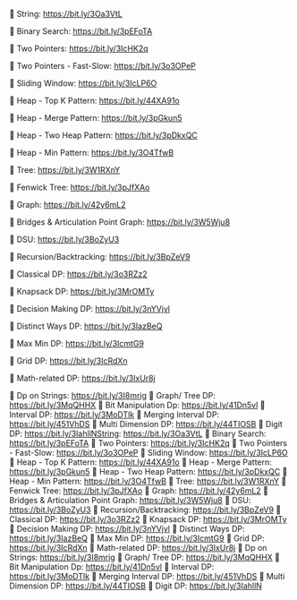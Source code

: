 📍 String: https://bit.ly/3Oa3VtL

📍 Binary Search: https://bit.ly/3pEFoTA

📍 Two Pointers: https://bit.ly/3IcHK2q

📍 Two Pointers - Fast-Slow: https://bit.ly/3o3OPeP

📍 Sliding Window: https://bit.ly/3IcLP6O

📍 Heap - Top K Pattern: https://bit.ly/44XA91o

📍 Heap - Merge Pattern: https://bit.ly/3pGkun5

📍 Heap - Two Heap Pattern: https://bit.ly/3pDkxQC

📍 Heap - Min Pattern: https://bit.ly/3O4TfwB

📍 Tree: https://bit.ly/3W1RXnY

📍 Fenwick Tree: https://bit.ly/3pJfXAo

📍 Graph: https://bit.ly/42y6mL2

📍 Bridges & Articulation Point Graph: https://bit.ly/3W5Wju8

📍 DSU: https://bit.ly/3BoZyU3

📍 Recursion/Backtracking: https://bit.ly/3BpZeV9

📍 Classical DP: https://bit.ly/3o3RZz2

📍 Knapsack DP: https://bit.ly/3MrOMTy

📍 Decision Making DP: https://bit.ly/3nYVjvl

📍 Distinct Ways DP: https://bit.ly/3IazBeQ

📍 Max Min DP: https://bit.ly/3IcmtG9

📍 Grid DP: https://bit.ly/3IcRdXn

📍 Math-related DP: https://bit.ly/3IxUr8j

📍 Dp on Strings: https://bit.ly/3I8mrig
📍 Graph/ Tree DP: https://bit.ly/3MqQHHX
📍 Bit Manipulation Dp: https://bit.ly/41Dn5vl
📍 Interval DP: https://bit.ly/3MoDTlk
📍 Merging Interval DP: https://bit.ly/451VhDS
📍 Multi Dimension DP: https://bit.ly/44TIOSB
📍 Digit DP: https://bit.ly/3IahllNString: https://bit.ly/3Oa3VtL
📍 Binary Search: https://bit.ly/3pEFoTA
📍 Two Pointers: https://bit.ly/3IcHK2q
📍 Two Pointers - Fast-Slow: https://bit.ly/3o3OPeP
📍 Sliding Window: https://bit.ly/3IcLP6O
📍 Heap - Top K Pattern: https://bit.ly/44XA91o
📍 Heap - Merge Pattern: https://bit.ly/3pGkun5
📍 Heap - Two Heap Pattern: https://bit.ly/3pDkxQC
📍 Heap - Min Pattern: https://bit.ly/3O4TfwB
📍 Tree: https://bit.ly/3W1RXnY
📍 Fenwick Tree: https://bit.ly/3pJfXAo
📍 Graph: https://bit.ly/42y6mL2
📍 Bridges & Articulation Point Graph: https://bit.ly/3W5Wju8
📍 DSU: https://bit.ly/3BoZyU3
📍 Recursion/Backtracking: https://bit.ly/3BpZeV9
📍 Classical DP: https://bit.ly/3o3RZz2
📍 Knapsack DP: https://bit.ly/3MrOMTy
📍 Decision Making DP: https://bit.ly/3nYVjvl
📍 Distinct Ways DP: https://bit.ly/3IazBeQ
📍 Max Min DP: https://bit.ly/3IcmtG9
📍 Grid DP: https://bit.ly/3IcRdXn
📍 Math-related DP: https://bit.ly/3IxUr8j
📍 Dp on Strings: https://bit.ly/3I8mrig
📍 Graph/ Tree DP: https://bit.ly/3MqQHHX
📍 Bit Manipulation Dp: https://bit.ly/41Dn5vl
📍 Interval DP: https://bit.ly/3MoDTlk
📍 Merging Interval DP: https://bit.ly/451VhDS
📍 Multi Dimension DP: https://bit.ly/44TIOSB
📍 Digit DP: https://bit.ly/3IahllN
